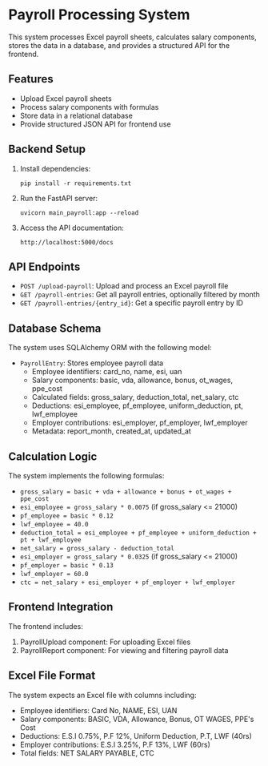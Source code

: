 # Payroll Processing System

This system processes Excel payroll sheets, calculates salary components, stores the data in a database, and provides a structured API for the frontend.

## Features

- Upload Excel payroll sheets
- Process salary components with formulas
- Store data in a relational database
- Provide structured JSON API for frontend use

## Backend Setup

1. Install dependencies:
   ```
   pip install -r requirements.txt
   ```

2. Run the FastAPI server:
   ```
   uvicorn main_payroll:app --reload
   ```

3. Access the API documentation:
   ```
   http://localhost:5000/docs
   ```

## API Endpoints

- `POST /upload-payroll`: Upload and process an Excel payroll file
- `GET /payroll-entries`: Get all payroll entries, optionally filtered by month
- `GET /payroll-entries/{entry_id}`: Get a specific payroll entry by ID

## Database Schema

The system uses SQLAlchemy ORM with the following model:

- `PayrollEntry`: Stores employee payroll data
  - Employee identifiers: card_no, name, esi, uan
  - Salary components: basic, vda, allowance, bonus, ot_wages, ppe_cost
  - Calculated fields: gross_salary, deduction_total, net_salary, ctc
  - Deductions: esi_employee, pf_employee, uniform_deduction, pt, lwf_employee
  - Employer contributions: esi_employer, pf_employer, lwf_employer
  - Metadata: report_month, created_at, updated_at

## Calculation Logic

The system implements the following formulas:

- `gross_salary = basic + vda + allowance + bonus + ot_wages + ppe_cost`
- `esi_employee = gross_salary * 0.0075` (if gross_salary <= 21000)
- `pf_employee = basic * 0.12`
- `lwf_employee = 40.0`
- `deduction_total = esi_employee + pf_employee + uniform_deduction + pt + lwf_employee`
- `net_salary = gross_salary - deduction_total`
- `esi_employer = gross_salary * 0.0325` (if gross_salary <= 21000)
- `pf_employer = basic * 0.13`
- `lwf_employer = 60.0`
- `ctc = net_salary + esi_employer + pf_employer + lwf_employer`

## Frontend Integration

The frontend includes:

1. PayrollUpload component: For uploading Excel files
2. PayrollReport component: For viewing and filtering payroll data

## Excel File Format

The system expects an Excel file with columns including:

- Employee identifiers: Card No, NAME, ESI, UAN
- Salary components: BASIC, VDA, Allowance, Bonus, OT WAGES, PPE's Cost
- Deductions: E.S.I 0.75%, P.F 12%, Uniform Deduction, P.T, LWF (40rs)
- Employer contributions: E.S.I 3.25%, P.F 13%, LWF (60rs)
- Total fields: NET SALARY PAYABLE, CTC
